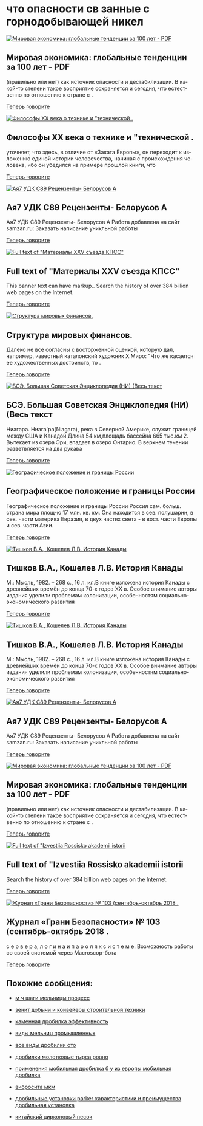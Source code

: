 # что опасности св занные с горнодобывающей никел
<a href="https://mnn.zoosnet.net/LR/Chatpre.aspx?id=MNN94995150&p=https://consultis.com.pl/" target="_blank">![Мировая экономика: глобальные тенденции за 100 лет - PDF ](https://github.com/millmachine/images/raw/main/152.jpg)</a>
## Мировая экономика: глобальные тенденции за 100 лет - PDF 
(правильно или нет) как источник опасности и дестабилизации. В ка­ кой-то степени такое восприятие сохраняется и сегодня, что естест­ венно по отношению к стране с .
<a href="https://mnn.zoosnet.net/LR/Chatpre.aspx?id=MNN94995150&p=https://consultis.com.pl/" target="_blank">Теперь говорите</a>
<a href="https://mnn.zoosnet.net/LR/Chatpre.aspx?id=MNN94995150&p=https://consultis.com.pl/" target="_blank">![Философы XX века о технике и &quot;технической .](https://github.com/millmachine/images/raw/main/612.jpg)</a>
## Философы XX века о технике и &quot;технической .
уточняет, что здесь, в отличие от «Заката Европы», он переходит к из­ ложению единой истории человечества, начиная с происхождения че­ ловека, ибо он убедился на примере прошлой книги, что 
<a href="https://mnn.zoosnet.net/LR/Chatpre.aspx?id=MNN94995150&p=https://consultis.com.pl/" target="_blank">Теперь говорите</a>
<a href="https://mnn.zoosnet.net/LR/Chatpre.aspx?id=MNN94995150&p=https://consultis.com.pl/" target="_blank">![Ая7 УДК С89 Рецензенты- Белорусов А](https://github.com/millmachine/images/raw/main/316.jpg)</a>
## Ая7 УДК С89 Рецензенты- Белорусов А
Ая7 УДК С89 Рецензенты- Белорусов А Работа добавлена на сайт samzan.ru: Заказать написание уникльной работы
<a href="https://mnn.zoosnet.net/LR/Chatpre.aspx?id=MNN94995150&p=https://consultis.com.pl/" target="_blank">Теперь говорите</a>
<a href="https://mnn.zoosnet.net/LR/Chatpre.aspx?id=MNN94995150&p=https://consultis.com.pl/" target="_blank">![Full text of "Материалы XXV съезда КПСС"](https://github.com/millmachine/images/raw/main/201.jpg)</a>
## Full text of "Материалы XXV съезда КПСС"
This banner text can have markup.. Search the history of over 384 billion web pages on the Internet.
<a href="https://mnn.zoosnet.net/LR/Chatpre.aspx?id=MNN94995150&p=https://consultis.com.pl/" target="_blank">Теперь говорите</a>
<a href="https://mnn.zoosnet.net/LR/Chatpre.aspx?id=MNN94995150&p=https://consultis.com.pl/" target="_blank">![Структура мировых финансов.](https://github.com/millmachine/images/raw/main/558.jpg)</a>
## Структура мировых финансов.
Далеко не все согласны с восторженной оценкой, которую дал, например, известный каталонский художник Х.Миро: "Что же касается ее художественных достоинств, то .
<a href="https://mnn.zoosnet.net/LR/Chatpre.aspx?id=MNN94995150&p=https://consultis.com.pl/" target="_blank">Теперь говорите</a>
<a href="https://mnn.zoosnet.net/LR/Chatpre.aspx?id=MNN94995150&p=https://consultis.com.pl/" target="_blank">![БСЭ. Большая Советская Энциклопедия (НИ) (Весь текст ](https://github.com/millmachine/images/raw/main/387.jpg)</a>
## БСЭ. Большая Советская Энциклопедия (НИ) (Весь текст 
Ниагара. Ниага'ра(Niagara), река в Северной Америке, служит границей между США и Канадой.Длина 54 км,площадь бассейна 665 тыс.км 2. Вытекает из озера Эри, впадает в озеро Онтарио. В верхнем течении разветвляется на два рукава 
<a href="https://mnn.zoosnet.net/LR/Chatpre.aspx?id=MNN94995150&p=https://consultis.com.pl/" target="_blank">Теперь говорите</a>
<a href="https://mnn.zoosnet.net/LR/Chatpre.aspx?id=MNN94995150&p=https://consultis.com.pl/" target="_blank">![Географическое положение и границы России](https://github.com/millmachine/images/raw/main/689.jpg)</a>
## Географическое положение и границы России
Географическое положение и границы России Россия сам. больш. страна мира площ-ю 17 млн. кв. км. Она находится в сев. полушарии, в сев. части материка Евразия, в двух частях света - в вост. части Европы и сев. части Азии.
<a href="https://mnn.zoosnet.net/LR/Chatpre.aspx?id=MNN94995150&p=https://consultis.com.pl/" target="_blank">Теперь говорите</a>
<a href="https://mnn.zoosnet.net/LR/Chatpre.aspx?id=MNN94995150&p=https://consultis.com.pl/" target="_blank">![Тишков В.А., Кошелев Л.В. История Канады](https://github.com/millmachine/images/raw/main/416.jpg)</a>
## Тишков В.А., Кошелев Л.В. История Канады
М.: Мысль, 1982. – 268 с., 16 л. ил.В книге изложена история Канады с древнейших времён до конца 70-х годов ХХ в. Особое внимание авторы издания уделили проблемам колонизации, особенностям социально-экономического развития 
<a href="https://mnn.zoosnet.net/LR/Chatpre.aspx?id=MNN94995150&p=https://consultis.com.pl/" target="_blank">Теперь говорите</a>
<a href="https://mnn.zoosnet.net/LR/Chatpre.aspx?id=MNN94995150&p=https://consultis.com.pl/" target="_blank">![Тишков В.А., Кошелев Л.В. История Канады](https://github.com/millmachine/images/raw/main/114.jpg)</a>
## Тишков В.А., Кошелев Л.В. История Канады
М.: Мысль, 1982. – 268 с., 16 л. ил.В книге изложена история Канады с древнейших времён до конца 70-х годов ХХ в. Особое внимание авторы издания уделили проблемам колонизации, особенностям социально-экономического развития 
<a href="https://mnn.zoosnet.net/LR/Chatpre.aspx?id=MNN94995150&p=https://consultis.com.pl/" target="_blank">Теперь говорите</a>
<a href="https://mnn.zoosnet.net/LR/Chatpre.aspx?id=MNN94995150&p=https://consultis.com.pl/" target="_blank">![Ая7 УДК С89 Рецензенты- Белорусов А](https://github.com/millmachine/images/raw/main/115.jpg)</a>
## Ая7 УДК С89 Рецензенты- Белорусов А
Ая7 УДК С89 Рецензенты- Белорусов А Работа добавлена на сайт samzan.ru: Заказать написание уникльной работы
<a href="https://mnn.zoosnet.net/LR/Chatpre.aspx?id=MNN94995150&p=https://consultis.com.pl/" target="_blank">Теперь говорите</a>
<a href="https://mnn.zoosnet.net/LR/Chatpre.aspx?id=MNN94995150&p=https://consultis.com.pl/" target="_blank">![Мировая экономика: глобальные тенденции за 100 лет - PDF ](https://github.com/millmachine/images/raw/main/21.jpg)</a>
## Мировая экономика: глобальные тенденции за 100 лет - PDF 
(правильно или нет) как источник опасности и дестабилизации. В ка­ кой-то степени такое восприятие сохраняется и сегодня, что естест­ венно по отношению к стране с .
<a href="https://mnn.zoosnet.net/LR/Chatpre.aspx?id=MNN94995150&p=https://consultis.com.pl/" target="_blank">Теперь говорите</a>
<a href="https://mnn.zoosnet.net/LR/Chatpre.aspx?id=MNN94995150&p=https://consultis.com.pl/" target="_blank">![Full text of "Izvestiia Rossisko akademii istorii ](https://github.com/millmachine/images/raw/main/235.jpg)</a>
## Full text of "Izvestiia Rossisko akademii istorii 
Search the history of over 384 billion web pages on the Internet.
<a href="https://mnn.zoosnet.net/LR/Chatpre.aspx?id=MNN94995150&p=https://consultis.com.pl/" target="_blank">Теперь говорите</a>
<a href="https://mnn.zoosnet.net/LR/Chatpre.aspx?id=MNN94995150&p=https://consultis.com.pl/" target="_blank">![Журнал «Грани Безопасности» № 103 (сентябрь-октябрь 2018 .](https://github.com/millmachine/images/raw/main/203.jpg)</a>
## Журнал «Грани Безопасности» № 103 (сентябрь-октябрь 2018 .
с е р в е р а, л о г и н а и п а р о л я к с и с т е м е. Возможность работы со своей системой через Macroscop-бота
<a href="https://mnn.zoosnet.net/LR/Chatpre.aspx?id=MNN94995150&p=https://consultis.com.pl/" target="_blank">Теперь говорите</a>
## Похожие сообщения:
* [м ч шаги мельницы процесс](%D0%BC%20%D1%87%20%D1%88%D0%B0%D0%B3%D0%B8%20%D0%BC%D0%B5%D0%BB%D1%8C%D0%BD%D0%B8%D1%86%D1%8B%20%D0%BF%D1%80%D0%BE%D1%86%D0%B5%D1%81%D1%81.md)
* [зенит добычи и конвейеры строительной техники](%D0%B7%D0%B5%D0%BD%D0%B8%D1%82%20%D0%B4%D0%BE%D0%B1%D1%8B%D1%87%D0%B8%20%D0%B8%20%D0%BA%D0%BE%D0%BD%D0%B2%D0%B5%D0%B9%D0%B5%D1%80%D1%8B%20%D1%81%D1%82%D1%80%D0%BE%D0%B8%D1%82%D0%B5%D0%BB%D1%8C%D0%BD%D0%BE%D0%B9%20%D1%82%D0%B5%D1%85%D0%BD%D0%B8%D0%BA%D0%B8.md)
* [каменная дробилка эффективность](%D0%BA%D0%B0%D0%BC%D0%B5%D0%BD%D0%BD%D0%B0%D1%8F%20%D0%B4%D1%80%D0%BE%D0%B1%D0%B8%D0%BB%D0%BA%D0%B0%20%D1%8D%D1%84%D1%84%D0%B5%D0%BA%D1%82%D0%B8%D0%B2%D0%BD%D0%BE%D1%81%D1%82%D1%8C.md)
* [виды мельниц промышленных](%D0%B2%D0%B8%D0%B4%D1%8B%20%D0%BC%D0%B5%D0%BB%D1%8C%D0%BD%D0%B8%D1%86%20%D0%BF%D1%80%D0%BE%D0%BC%D1%8B%D1%88%D0%BB%D0%B5%D0%BD%D0%BD%D1%8B%D1%85.md)
* [все виды дробилки ото](%D0%B2%D1%81%D0%B5%20%D0%B2%D0%B8%D0%B4%D1%8B%20%D0%B4%D1%80%D0%BE%D0%B1%D0%B8%D0%BB%D0%BA%D0%B8%20%D0%BE%D1%82%D0%BE.md)
* [дробилки молотковые тырса ровно](%D0%B4%D1%80%D0%BE%D0%B1%D0%B8%D0%BB%D0%BA%D0%B8%20%D0%BC%D0%BE%D0%BB%D0%BE%D1%82%D0%BA%D0%BE%D0%B2%D1%8B%D0%B5%20%D1%82%D1%8B%D1%80%D1%81%D0%B0%20%D1%80%D0%BE%D0%B2%D0%BD%D0%BE.md)
* [применения мобильная дробилка б у из европы мобильная дробилка](%D0%BF%D1%80%D0%B8%D0%BC%D0%B5%D0%BD%D0%B5%D0%BD%D0%B8%D1%8F%20%D0%BC%D0%BE%D0%B1%D0%B8%D0%BB%D1%8C%D0%BD%D0%B0%D1%8F%20%D0%B4%D1%80%D0%BE%D0%B1%D0%B8%D0%BB%D0%BA%D0%B0%20%D0%B1%20%D1%83%20%D0%B8%D0%B7%20%D0%B5%D0%B2%D1%80%D0%BE%D0%BF%D1%8B%20%D0%BC%D0%BE%D0%B1%D0%B8%D0%BB%D1%8C%D0%BD%D0%B0%D1%8F%20%D0%B4%D1%80%D0%BE%D0%B1%D0%B8%D0%BB%D0%BA%D0%B0.md)
* [вибросита мкм](%D0%B2%D0%B8%D0%B1%D1%80%D0%BE%D1%81%D0%B8%D1%82%D0%B0%20%D0%BC%D0%BA%D0%BC.md)
* [дробильные установки parker характеристики и преимущества дробильная установка](%D0%B4%D1%80%D0%BE%D0%B1%D0%B8%D0%BB%D1%8C%D0%BD%D1%8B%D0%B5%20%D1%83%D1%81%D1%82%D0%B0%D0%BD%D0%BE%D0%B2%D0%BA%D0%B8%20parker%20%D1%85%D0%B0%D1%80%D0%B0%D0%BA%D1%82%D0%B5%D1%80%D0%B8%D1%81%D1%82%D0%B8%D0%BA%D0%B8%20%D0%B8%20%D0%BF%D1%80%D0%B5%D0%B8%D0%BC%D1%83%D1%89%D0%B5%D1%81%D1%82%D0%B2%D0%B0%20%D0%B4%D1%80%D0%BE%D0%B1%D0%B8%D0%BB%D1%8C%D0%BD%D0%B0%D1%8F%20%D1%83%D1%81%D1%82%D0%B0%D0%BD%D0%BE%D0%B2%D0%BA%D0%B0.md)
* [китайский цирконовый песок](%D0%BA%D0%B8%D1%82%D0%B0%D0%B9%D1%81%D0%BA%D0%B8%D0%B9%20%D1%86%D0%B8%D1%80%D0%BA%D0%BE%D0%BD%D0%BE%D0%B2%D1%8B%D0%B9%20%D0%BF%D0%B5%D1%81%D0%BE%D0%BA.md)

